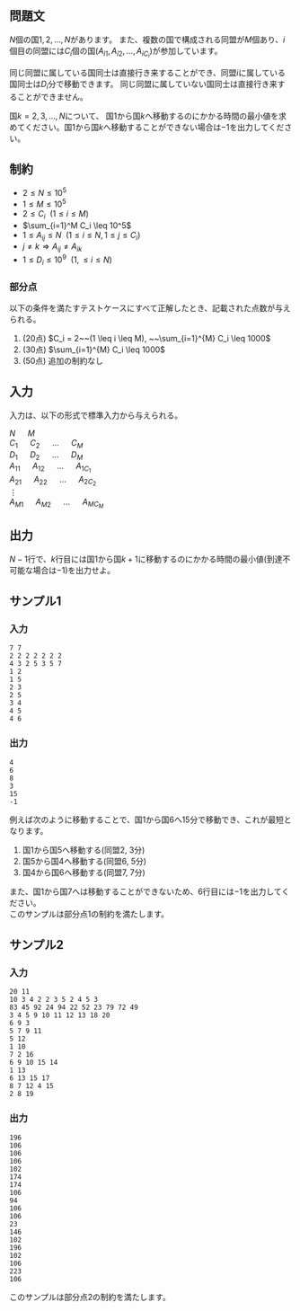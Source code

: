 ## 問題文

$N$個の国$1,2, \ldots,N$があります。
また、複数の国で構成される同盟が$M$個あり、$i$個目の同盟には$C_i$個の国$(A_{i1}, A_{i2}, \ldots , A_{iC_i})$が参加しています。

同じ同盟に属している国同士は直接行き来することができ、同盟$i$に属している国同士は$D_i$分で移動できます。
同じ同盟に属していない国同士は直接行き来することができません。

国$k=2,3,\ldots,N$について、
国$1$から国$k$へ移動するのにかかる時間の最小値を求めてください。国$1$から国$k$へ移動することができない場合は$-1$を出力してください。

## 制約

- $2 \leq N \leq 10^5$
- $1 \leq M \leq 10^5$
- $2 \leq C_i~~(1 \leq i \leq M)$
- $\sum_{i=1}^M C_i \leq 10^5$
- $1 \leq A_{ij} \leq N ~~(1 \leq i \leq N, 1 \leq j \leq C_i)$
- $j \neq k \Rightarrow A_{ij} \neq A_{ik}$
- $1 \leq D_i \leq 10^9~~(1, \leq i \leq N)$

### 部分点

以下の条件を満たすテストケースにすべて正解したとき、記載された点数が与えられる。
1. (20点) $C_i = 2~~(1 \leq i \leq M), ~~\sum_{i=1}^{M} C_i \leq 1000$
1. (30点) $\sum_{i=1}^{M} C_i \leq 1000$
1. (50点) 追加の制約なし

## 入力

入力は、以下の形式で標準入力から与えられる。
<div class="code-math">

$N$ &emsp; $M$  
$C_1$ &emsp; $C_2$ &emsp; $\ldots$ &emsp; $C_M$  
$D_1$ &emsp; $D_2$ &emsp; $\ldots$ &emsp; $D_M$  
$A_{11}$ &emsp; $A_{12}$ &emsp; $\ldots$ &emsp; $A_{1C_1}$  
$A_{21}$ &emsp; $A_{22}$ &emsp; $\ldots$ &emsp; $A_{2C_2}$  
$\vdots$  
$A_{M1}$ &emsp; $A_{M2}$ &emsp; $\ldots$ &emsp; $A_{MC_M}$
</div>

## 出力

$N-1$行で、$k$行目には国$1$から国$k+1$に移動するのにかかる時間の最小値(到達不可能な場合は$-1$)を出力せよ。

## サンプル1
### 入力
```
7 7
2 2 2 2 2 2 2
4 3 2 5 3 5 7
1 2
1 5
2 3
2 5
3 4
4 5
4 6
```

### 出力
```
4
6
8
3
15
-1
```
例えば次のように移動することで、国$1$から国$6$へ$15$分で移動でき、これが最短となります。
1. 国$1$から国$5$へ移動する(同盟$2$, $3$分)  
1. 国$5$から国$4$へ移動する(同盟$6$, $5$分)  
1. 国$4$から国$6$へ移動する(同盟$7$, $7$分)

また、国$1$から国$7$へは移動することができないため、$6$行目には$-1$を出力してください。  
このサンプルは部分点1の制約を満たします。

## サンプル2
### 入力
```
20 11
10 3 4 2 2 3 5 2 4 5 3
83 45 92 24 94 22 52 23 79 72 49
3 4 5 9 10 11 12 13 18 20
6 9 3
5 7 9 11
5 12
1 10
7 2 16
6 9 10 15 14
1 13
6 13 15 17
8 7 12 4 15
2 8 19
```

### 出力
```
196
106
106
106
102
174
174
106
94
106
106
23
146
102
196
102
106
223
106
```
このサンプルは部分点2の制約を満たします。
